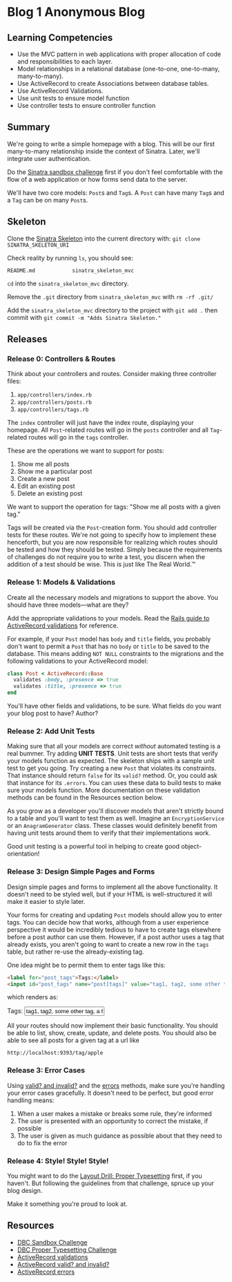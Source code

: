 # Blog 1 Anonymous Blog

## Learning Competencies

* Use the MVC pattern in web applications with proper allocation of code and responsibilities to each layer.
* Model relationships in a relational database (one-to-one, one-to-many, many-to-many).
* Use ActiveRecord to create Associations between database tables.
* Use ActiveRecord Validations.
* Use unit tests to ensure model function
* Use controller tests to ensure controller function

## Summary

We're going to write a simple homepage with a blog. This will be our first
many-to-many relationship inside the context of Sinatra. Later, we'll
integrate user authentication.

Do the [Sinatra sandbox challenge][sandbox challenge] first if you don't feel
comfortable with the flow of a web application or how forms send data to the
server.

We'll have two core models: `Post`s and `Tag`s. A `Post` can have many `Tag`s
and a `Tag` can be on many `Post`s.

## Skeleton

Clone the [Sinatra Skeleton](../../../sinatra_skeleton_mvc) into the current
directory with: `git clone SINATRA_SKELETON_URI`

Check reality by running `ls`, you should see:

```
README.md            sinatra_skeleton_mvc
```

`cd` into the `sinatra_skeleton_mvc` directory.

Remove the `.git` directory from `sinatra_skeleton_mvc` with `rm -rf .git/`

Add the `sinatra_skeleton_mvc` directory to the project with `git add .` then
commit with `git commit -m "Adds Sinatra Skeleton."`

## Releases

### Release 0: Controllers & Routes

Think about your controllers and routes. Consider making three controller files:

1. `app/controllers/index.rb`
2. `app/controllers/posts.rb`
3. `app/controllers/tags.rb`

The `index` controller will just have the index route, displaying your
homepage. All `Post`-related routes will go in the `posts` controller and all
`Tag`-related routes will go in the `tags` controller.

These are the operations we want to support for posts:

1. Show me all posts
2. Show me a particular post
3. Create a new post
4. Edit an existing post
5. Delete an existing post

We want to support the operation for tags: "Show me all posts with a given
tag."

Tags will be created via the `Post`-creation form.  You should add controller
tests for these routes.  We're not going to specify how to implement these
henceforth, but you are now responsible for realizing which routes should be
tested and how they should be tested.  Simply because the requirements of
challenges do not require you to write a test, you discern when the addition of
a test should be wise.  This is just like The Real World.&trade;

### Release 1: Models & Validations

Create all the necessary models and migrations to support the above. You
should have three models—what are they?

Add the appropriate validations to your models. Read the [Rails guide to
ActiveRecord validations][AR validations] for reference.

For example, if your `Post` model has `body` and `title` fields, you probably
don't want to permit a `Post` that has no `body` or `title` to be saved to the
database. This means adding `NOT NULL` constraints to the migrations and the
following validations to your ActiveRecord model:

```ruby
class Post < ActiveRecord::Base
  validates :body, :presence => true
  validates :title, :presence => true
end
```

You'll have other fields and validations, to be sure.  What fields do you want
your blog post to have?  Author?

### Release 2:  Add Unit Tests

Making sure that all your models are correct *without* automated testing is a
real bummer.  Try adding **UNIT TESTS**.  Unit tests are short tests that
verify your models function as expected.  The skeleton ships with a sample unit
test to get you going.  Try creating a new `Post` that violates its
constraints.  That instance should return `false` for its `valid?` method.  Or,
you could ask that instance for its `.errors`.  You can uses these data to
build tests to make sure your models function.  More documentation on these
validation methods can be found in the Resources section below.

As you grow as a developer you'll discover models that aren't strictly bound to
a table and you'll want to test them as well. Imagine an `EncryptionService` or
an `AnagramGenerator` class.  These classes would definitely benefit from
having unit tests around them to verify that their implementations work.

Good unit testing is a powerful tool in helping to create good
object-orientation!

### Release 3: Design Simple Pages and Forms

Design simple pages and forms to implement all the above functionality. It
doesn't need to be styled well, but if your HTML is well-structured it will
make it easier to style later.

Your forms for creating and updating `Post` models should allow you to enter
tags. You can decide how that works, although from a user experience
perspective it would be incredibly tedious to have to create tags elsewhere
before a post author can use them. However, if a post author uses a tag that
already exists, you aren't going to want to create a new row in the `tags`
table, but rather re-use the already-existing tag.

One idea might be to permit them to enter tags like this:

```html
<label for="post_tags">Tags:</label>
<input id="post_tags" name="post[tags]" value="tag1, tag2, some other tag, a fourth tag">
```

which renders as:

<label for="post_tags">Tags:</label>
<input id="post_tags" name="post[tags]" value="tag1, tag2, some other tag, a fourth tag" class="span4">

All your routes should now implement their basic functionality. You should be
able to list, show, create, update, and delete posts. You should also be able
to see all posts for a given tag at a url like

```text
http://localhost:9393/tag/apple
```

### Release 3: Error Cases

Using [valid? and invalid?][valid_invalid] and the [errors][errors] methods,
make sure you're handling your error cases gracefully. It doesn't need to be
perfect, but good error handling means:

1. When a user makes a mistake or breaks some rule, they're informed
2. The user is presented with an opportunity to correct the mistake, if possible
3. The user is given as much guidance as possible about that they need to do to fix the error

### Release 4: Style! Style! Style!

You might want to do the [Layout Drill: Proper Typesetting][proper formatting
challenge] first, if you haven't. But following the guidelines from that
challenge, spruce up your blog design.

Make it something you're proud to look at.

## Resources

* [DBC Sandbox Challenge][sandbox challenge]
* [DBC Proper Typesetting Challenge][proper formatting challenge]
* [ActiveRecord validations][AR validations]
* [ActiveRecord valid? and invalid?][valid_invalid]
* [ActiveRecord errors][errors]

[sandbox challenge]: ../../../sinatra-sandbox-challenge
[proper formatting challenge]: ../../../layout-drill-proper-typesetting-challenge
[AR validations]: http://guides.rubyonrails.org/active_record_validations_callbacks.html
[valid_invalid]: http://guides.rubyonrails.org/active_record_validations_callbacks.html#valid-and-invalid
[errors]: http://guides.rubyonrails.org/active_record_validations_callbacks.html#validations_overview-errors
